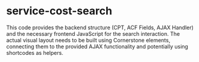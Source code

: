 # service-cost-search
This code provides the backend structure (CPT, ACF Fields, AJAX Handler) and the necessary frontend JavaScript for the search interaction. The actual visual layout needs to be built using Cornerstone elements, connecting them to the provided AJAX functionality and potentially using shortcodes as helpers.
